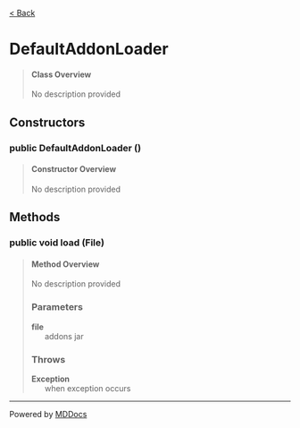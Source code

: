 [< Back](README.md)
# DefaultAddonLoader #
>#### Class Overview ####
>No description provided
## Constructors ##
### public DefaultAddonLoader () ###
>#### Constructor Overview ####
>No description provided
>
## Methods ##
### public void load (File) ###
>#### Method Overview ####
>No description provided
>
>### Parameters ###
>**file**<br />
>&nbsp;&nbsp;&nbsp;&nbsp;&nbsp;&nbsp;addons jar
>
>### Throws ###
>**Exception**<br />
>&nbsp;&nbsp;&nbsp;&nbsp;&nbsp;&nbsp;when exception occurs
>

---
Powered by [MDDocs](https://github.com/VRCube/MDDocs)